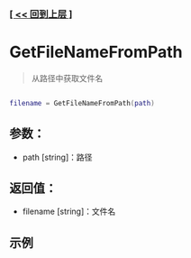 ### [[ << 回到上层 ]](index.md)

# GetFileNameFromPath

> 从路径中获取文件名

```lua

filename = GetFileNameFromPath(path)

```

## 参数：

+ path [string]：路径

## 返回值：

+ filename [string]：文件名

## 示例

```lua

```